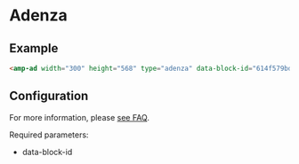 # Adenza

## Example

```html
<amp-ad width="300" height="568" type="adenza" data-block-id="614f579bdd5b213cd8bdae26"> </amp-ad>
```

## Configuration

For more information, please [see FAQ](https://adenza.network/faq).

Required parameters:

-   data-block-id
